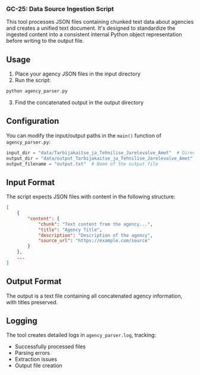 ### GC-25: Data Source Ingestion Script

This tool processes JSON files containing chunked text data about agencies and creates a unified text document. It's designed to standardize the ingested content into a consistent internal Python object representation before writing to the output file.


## Usage

1. Place your agency JSON files in the input directory
2. Run the script:

```bash
python agency_parser.py
```

3. Find the concatenated output in the output directory

## Configuration

You can modify the input/output paths in the `main()` function of `agency_parser.py`:

```python
input_dir = "data/Tarbijakaitse_ja_Tehnilise_Jarelevalve_Amet"  # Directory with JSON files
output_dir = "data/output_Tarbijakaitse_ja_Tehnilise_Jarelevalve_Amet"  # Directory for output
output_filename = "output.txt"  # Name of the output file
```

## Input Format

The script expects JSON files with content in the following structure:

```json
[
    {
        "content": {
            "chunk": "Text content from the agency...",
            "title": "Agency Title",
            "description": "Description of the agency",
            "source_url": "https://example.com/source"
        }
    },
    ...
]
```

## Output Format

The output is a text file containing all concatenated agency information, with titles preserved.

## Logging

The tool creates detailed logs in `agency_parser.log`, tracking:
- Successfully processed files
- Parsing errors
- Extraction issues
- Output file creation

